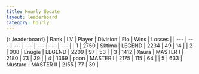 ```yaml
---
title: Hourly Update
layout: leaderboard
category: hourly
---
```


{: .leaderboard}
| Rank | LV | Player | Division | Elo | Wins | Losses |
| --- | --- | --- | --- | --- | --- | --- |
| <span data-change="0">1</span> | 2750 | <span title="ID: 353063">Sktima</span> | LEGEND | <span data-change="3">2234</span> | <span data-change="1">49</span> | <span data-change="0">14</span> |
| <span data-change="0">2</span> | 908 | <span title="ID: 623502">Enugie</span> | LEGEND | <span data-change="0">2209</span> | <span data-change="0">97</span> | <span data-change="0">53</span> |
| <span data-change="0">3</span> | 1412 | <span title="ID: 200908">Xaura</span> | MASTER I | <span data-change="0">2180</span> | <span data-change="0">73</span> | <span data-change="0">39</span> |
| <span data-change="0">4</span> | 1369 | <span title="ID: 540690">poon</span> | MASTER I | <span data-change="0">2175</span> | <span data-change="0">115</span> | <span data-change="0">64</span> |
| <span data-change="0">5</span> | 633 | <span title="ID: 611082">Mustard</span> | MASTER II | <span data-change="0">2155</span> | <span data-change="0">77</span> | <span data-change="0">39</span> |